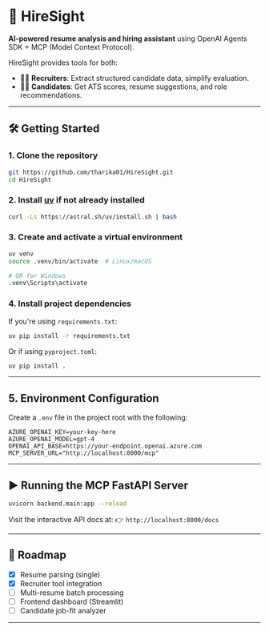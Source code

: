 # 🚀 HireSight

**AI-powered resume analysis and hiring assistant** using OpenAI Agents SDK + MCP (Model Context Protocol).

HireSight provides tools for both:

* 👩‍💼 **Recruiters**: Extract structured candidate data, simplify evaluation.
* 🙋‍♂️ **Candidates**: Get ATS scores, resume suggestions, and role recommendations.

---

## 🛠️ Getting Started

### 1. Clone the repository

```bash
git https://github.com/tharika01/HireSight.git
cd HireSight
```

### 2. Install [uv](https://github.com/astral-sh/uv) if not already installed

```bash
curl -Ls https://astral.sh/uv/install.sh | bash
```

### 3. Create and activate a virtual environment

```bash
uv venv
source .venv/bin/activate  # Linux/macOS

# OR for Windows
.venv\Scripts\activate
```

### 4. Install project dependencies

If you're using `requirements.txt`:

```bash
uv pip install -r requirements.txt
```

Or if using `pyproject.toml`:

```bash
uv pip install .
```

---
## 5. Environment Configuration

Create a `.env` file in the project root with the following:

```dotenv
AZURE_OPENAI_KEY=your-key-here
AZURE_OPENAI_MODEL=gpt-4
OPENAI_API_BASE=https://your-endpoint.openai.azure.com
MCP_SERVER_URL="http://localhost:8000/mcp"
```
---

## ▶️ Running the MCP FastAPI Server

```bash
uvicorn backend.main:app --reload
```

Visit the interactive API docs at:
👉 `http://localhost:8000/docs`

---

## 📌 Roadmap

* [x] Resume parsing (single)
* [x] Recruiter tool integration
* [ ] Multi-resume batch processing
* [ ] Frontend dashboard (Streamlit)
* [ ] Candidate job-fit analyzer

---